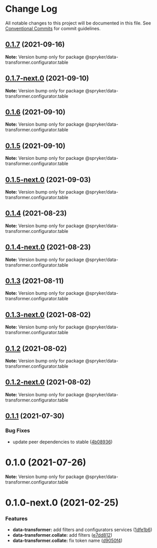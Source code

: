# Change Log

All notable changes to this project will be documented in this file.
See [Conventional Commits](https://conventionalcommits.org) for commit guidelines.

## [0.1.7](https://github.com/spryker/ui-components/compare/@spryker/data-transformer.configurator.table@0.1.7-next.0...@spryker/data-transformer.configurator.table@0.1.7) (2021-09-16)

**Note:** Version bump only for package @spryker/data-transformer.configurator.table





## [0.1.7-next.0](https://github.com/spryker/ui-components/compare/@spryker/data-transformer.configurator.table@0.1.6...@spryker/data-transformer.configurator.table@0.1.7-next.0) (2021-09-10)

**Note:** Version bump only for package @spryker/data-transformer.configurator.table





## [0.1.6](https://github.com/spryker/ui-components/compare/@spryker/data-transformer.configurator.table@0.1.5-next.0...@spryker/data-transformer.configurator.table@0.1.6) (2021-09-10)

**Note:** Version bump only for package @spryker/data-transformer.configurator.table





## [0.1.5](https://github.com/spryker/ui-components/compare/@spryker/data-transformer.configurator.table@0.1.5-next.0...@spryker/data-transformer.configurator.table@0.1.5) (2021-09-10)

**Note:** Version bump only for package @spryker/data-transformer.configurator.table





## [0.1.5-next.0](https://github.com/spryker/ui-components/compare/@spryker/data-transformer.configurator.table@0.1.4...@spryker/data-transformer.configurator.table@0.1.5-next.0) (2021-09-03)

**Note:** Version bump only for package @spryker/data-transformer.configurator.table





## [0.1.4](https://github.com/spryker/ui-components/compare/@spryker/data-transformer.configurator.table@0.1.4-next.0...@spryker/data-transformer.configurator.table@0.1.4) (2021-08-23)

**Note:** Version bump only for package @spryker/data-transformer.configurator.table





## [0.1.4-next.0](https://github.com/spryker/ui-components/compare/@spryker/data-transformer.configurator.table@0.1.3...@spryker/data-transformer.configurator.table@0.1.4-next.0) (2021-08-23)

**Note:** Version bump only for package @spryker/data-transformer.configurator.table





## [0.1.3](https://github.com/spryker/ui-components/compare/@spryker/data-transformer.configurator.table@0.1.3-next.0...@spryker/data-transformer.configurator.table@0.1.3) (2021-08-11)

**Note:** Version bump only for package @spryker/data-transformer.configurator.table





## [0.1.3-next.0](https://github.com/spryker/ui-components/compare/@spryker/data-transformer.configurator.table@0.1.2...@spryker/data-transformer.configurator.table@0.1.3-next.0) (2021-08-02)

**Note:** Version bump only for package @spryker/data-transformer.configurator.table





## [0.1.2](https://github.com/spryker/ui-components/compare/@spryker/data-transformer.configurator.table@0.1.2-next.0...@spryker/data-transformer.configurator.table@0.1.2) (2021-08-02)

**Note:** Version bump only for package @spryker/data-transformer.configurator.table





## [0.1.2-next.0](https://github.com/spryker/ui-components/compare/@spryker/data-transformer.configurator.table@0.1.1...@spryker/data-transformer.configurator.table@0.1.2-next.0) (2021-08-02)

**Note:** Version bump only for package @spryker/data-transformer.configurator.table





## [0.1.1](https://github.com/spryker/ui-components/compare/@spryker/data-transformer.configurator.table@0.1.0...@spryker/data-transformer.configurator.table@0.1.1) (2021-07-30)


### Bug Fixes

* update peer dependencies to stable ([4b08936](https://github.com/spryker/ui-components/commit/4b0893691360cf4bd66935aed24873266c98c4e4))





# 0.1.0 (2021-07-26)

**Note:** Version bump only for package @spryker/data-transformer.configurator.table





# 0.1.0-next.0 (2021-02-25)


### Features

* **data-transformer:** add filters and configurators services ([1dfe1b6](https://github.com/spryker/ui-components/commit/1dfe1b6b8c84e5742bea658145c46eeca97b3915))
* **data-transformer.collate:** add filters ([e7dd812](https://github.com/spryker/ui-components/commit/e7dd81247ba953d38fc44109a45053c930ec9aa0))
* **data-transformer.collate:** fix token name ([d9050f4](https://github.com/spryker/ui-components/commit/d9050f4531c617cd8c8b64c1f4755f5bce82a45a))
